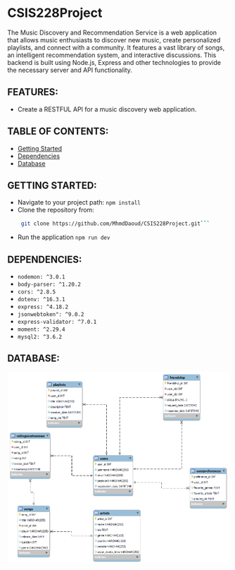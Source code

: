 # CSIS228Project

The Music Discovery and Recommendation Service is a web application that allows music enthusiasts to discover new music, create personalized playlists, and connect with a community. It features a vast library of songs, an intelligent recommendation system, and interactive discussions. This backend is built using Node.js, Express and other technologies to provide the necessary server and API functionality.

## FEATURES:

-   Create a RESTFUL API for a music discovery web application.

## TABLE OF CONTENTS:

-   [Getting Started](#getting-started)
-   [Dependencies](#dependencies)
-   [Database](#database)

## GETTING STARTED:

-   Navigate to your project path:
    `npm install`
-   Clone the repository from:
    ````bash
     git clone https://github.com/MhmdDaoud/CSIS228Project.git```
    ````
-   Run the application
    `npm run dev`

## DEPENDENCIES:

-   `nodemon: ^3.0.1`
-   `body-parser: ^1.20.2`
-   `cors: ^2.8.5`
-   `dotenv: ^16.3.1`
-   `express: ^4.18.2`
-   `jsonwebtoken": ^9.0.2`
-   `express-validator: ^7.0.1`
-   `moment: ^2.29.4`
-   `mysql2: ^3.6.2`

## DATABASE:

![Alt text](erd.png)
